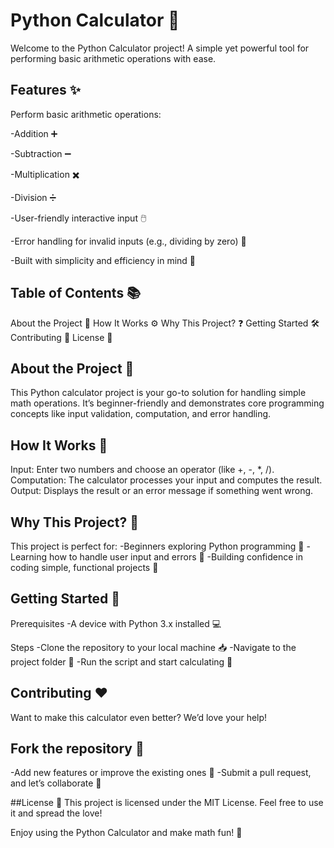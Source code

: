 # Python Calculator 🧮

Welcome to the Python Calculator project! A simple yet powerful tool for performing basic arithmetic operations with ease.

## Features ✨

Perform basic arithmetic operations:

-Addition ➕

-Subtraction ➖

-Multiplication ✖️

-Division ➗

-User-friendly interactive input 🖱️

-Error handling for invalid inputs (e.g., dividing by zero) 🚫

-Built with simplicity and efficiency in mind 🚀

## Table of Contents 📚
About the Project 📖
How It Works ⚙️
Why This Project? ❓
Getting Started 🛠️
Contributing 🤝
License 📜

## About the Project 🌟
This Python calculator project is your go-to solution for handling simple math operations. It’s beginner-friendly and demonstrates core programming concepts like input validation, computation, and error handling.

## How It Works 🧠
Input: Enter two numbers and choose an operator (like +, -, *, /).
Computation: The calculator processes your input and computes the result.
Output: Displays the result or an error message if something went wrong.

## Why This Project? 🤔
This project is perfect for:
-Beginners exploring Python programming 🐍
-Learning how to handle user input and errors 🎯
-Building confidence in coding simple, functional projects 💪

## Getting Started 🚀
Prerequisites
-A device with Python 3.x installed 💻

Steps
-Clone the repository to your local machine 📥
-Navigate to the project folder 📂
-Run the script and start calculating 🎉

## Contributing ❤️
Want to make this calculator even better? We’d love your help!

## Fork the repository 🍴
-Add new features or improve the existing ones 🌟
-Submit a pull request, and let’s collaborate 🤝

##License 📝
This project is licensed under the MIT License. Feel free to use it and spread the love!

Enjoy using the Python Calculator and make math fun! 🎉

